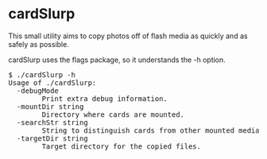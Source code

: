 # cardSlurp
This small utility aims to copy photos off of flash media as quickly
and as safely as possible.

cardSlurp uses the flags package, so it understands the -h option.

<pre>
$ ./cardSlurp -h
Usage of ./cardSlurp:
  -debugMode
        Print extra debug information.
  -mountDir string
        Directory where cards are mounted.
  -searchStr string
        String to distinguish cards from other mounted media in mountDir.
  -targetDir string
        Target directory for the copied files.
</pre>
